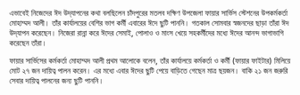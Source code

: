 এভাবেই নিজেদের ঈদ উদ্‌যাপনের কথা বলছিলেন চাঁদপুরের মতলব দক্ষিণ উপজেলা ফায়ার সার্ভিস স্টেশনের উপকর্মকর্তা মোহাম্মদ আলী। তাঁর কার্যালয়ের বেশির ভাগ কর্মী এবারের ঈদে ছুটি পাননি। গতকাল সোমবার স্বজনদের ছাড়া তাঁরা ঈদ উদ্‌যাপন করেছেন। নিজেরা রান্না করে ঈদের সেমাই, পোলাও ও মাংস খেয়ে সহকর্মীদের মধ্যে ঈদের আনন্দ ভাগাভাগি করেছেন তাঁরা।

ফায়ার সার্ভিসের কর্মকর্তা মোহাম্মদ আলী প্রথম আলোকে বলেন, তাঁর কার্যালয়ে কর্মকর্তা ও কর্মী (ফায়ার ফাইটার) মিলিয়ে মোট ২৭ জন দায়িত্ব পালন করেন। এর মধ্যে এবার ঈদের ছুটি পেয়ে বাড়িতে গেছেন মাত্র ছয়জন। বাকি ২১ জন জরুরি সেবার দায়িত্ব পালনের জন্য ছুটি পাননি।
